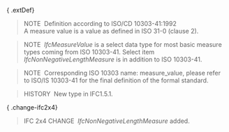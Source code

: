 { .extDef}
> NOTE&nbsp; Definition according to ISO/CD 10303-41:1992  
> A measure value is a value as defined in ISO 31-0 (clause 2).

> NOTE&nbsp; _IfcMeasureValue_ is a select data type for most basic measure types coming from ISO 10303-41. Select item _IfcNonNegativeLengthMeasure_ is in addition to ISO 10303-41.

> NOTE&nbsp; Corresponding ISO 10303 name: measure_value, please refer to ISO/IS 10303-41 for the final definition of the formal standard.

> HISTORY&nbsp; New type in IFC1.5.1.

{ .change-ifc2x4}
> IFC 2x4 CHANGE&nbsp; _IfcNonNegativeLengthMeasure_ added.